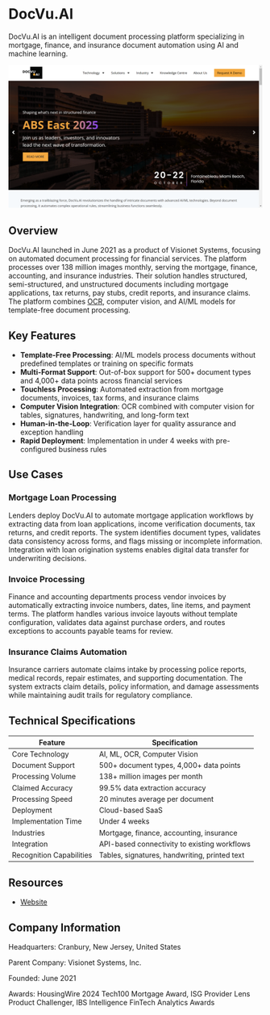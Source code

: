 # DocVu.AI

DocVu.AI is an intelligent document processing platform specializing in mortgage, finance, and insurance document automation using AI and machine learning.

![DocVu.AI](assets\docvu-ai.png)


## Overview

DocVu.AI launched in June 2021 as a product of Visionet Systems, focusing on automated document processing for financial services. The platform processes over 138 million images monthly, serving the mortgage, finance, accounting, and insurance industries. Their solution handles structured, semi-structured, and unstructured documents including mortgage applications, tax returns, pay stubs, credit reports, and insurance claims. The platform combines [OCR](../../capabilities/ocr/index.md), computer vision, and AI/ML models for template-free document processing.

## Key Features

- **Template-Free Processing**: AI/ML models process documents without predefined templates or training on specific formats
- **Multi-Format Support**: Out-of-box support for 500+ document types and 4,000+ data points across financial services
- **Touchless Processing**: Automated extraction from mortgage documents, invoices, tax forms, and insurance claims
- **Computer Vision Integration**: OCR combined with computer vision for tables, signatures, handwriting, and long-form text
- **Human-in-the-Loop**: Verification layer for quality assurance and exception handling
- **Rapid Deployment**: Implementation in under 4 weeks with pre-configured business rules

## Use Cases

### Mortgage Loan Processing

Lenders deploy DocVu.AI to automate mortgage application workflows by extracting data from loan applications, income verification documents, tax returns, and credit reports. The system identifies document types, validates data consistency across forms, and flags missing or incomplete information. Integration with loan origination systems enables digital data transfer for underwriting decisions.

### Invoice Processing

Finance and accounting departments process vendor invoices by automatically extracting invoice numbers, dates, line items, and payment terms. The platform handles various invoice layouts without template configuration, validates data against purchase orders, and routes exceptions to accounts payable teams for review.

### Insurance Claims Automation

Insurance carriers automate claims intake by processing police reports, medical records, repair estimates, and supporting documentation. The system extracts claim details, policy information, and damage assessments while maintaining audit trails for regulatory compliance.

## Technical Specifications

| Feature | Specification |
|---------|---------------|
| Core Technology | AI, ML, OCR, Computer Vision |
| Document Support | 500+ document types, 4,000+ data points |
| Processing Volume | 138+ million images per month |
| Claimed Accuracy | 99.5% data extraction accuracy |
| Processing Speed | 20 minutes average per document |
| Deployment | Cloud-based SaaS |
| Implementation Time | Under 4 weeks |
| Industries | Mortgage, finance, accounting, insurance |
| Integration | API-based connectivity to existing workflows |
| Recognition Capabilities | Tables, signatures, handwriting, printed text |

## Resources

- [Website](https://www.docvu.ai)

## Company Information

Headquarters: Cranbury, New Jersey, United States

Parent Company: Visionet Systems, Inc.

Founded: June 2021

Awards: HousingWire 2024 Tech100 Mortgage Award, ISG Provider Lens Product Challenger, IBS Intelligence FinTech Analytics Awards
